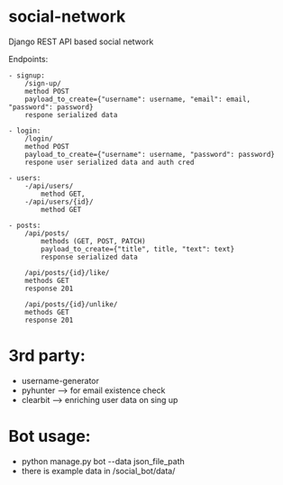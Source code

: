 # social-network
Django REST API based social network

Endpoints:

    - signup:
        /sign-up/
        method POST
        payload_to_create={"username": username, "email": email, "password": password}
        respone serialized data

    - login:
        /login/
        method POST
        payload_to_create={"username": username, "password": password}
        respone user serialized data and auth cred

    - users:
        -/api/users/
            method GET,
        -/api/users/{id}/
            method GET

    - posts:
        /api/posts/
            methods (GET, POST, PATCH)
            payload_to_create={"title", title, "text": text}
            response serialized data

        /api/posts/{id}/like/
        methods GET
        response 201

        /api/posts/{id}/unlike/
        methods GET
        response 201

# 3rd party:

- username-generator
- pyhunter --> for email existence check
- clearbit --> enriching user data on sing up

# Bot usage:
- python manage.py bot --data json_file_path
- there is example data in /social_bot/data/